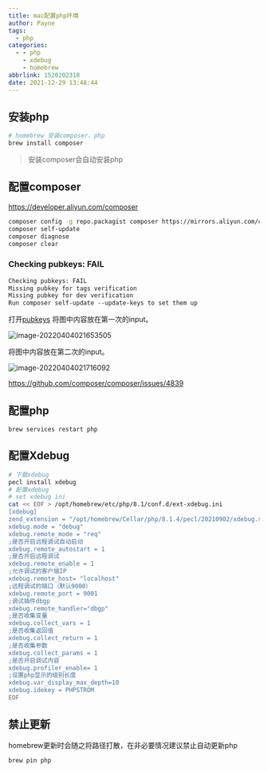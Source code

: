 ```yaml
---
title: mac配置php环境
author: Payne
tags:
  - php
categories:
  - - php
    - xdebug
    - homebrew
abbrlink: 1520202318
date: 2021-12-29 13:48:44
---
```


## 安装php

```bash
# homebrew 安装composer、php
brew install composer
```

> 安装composer会自动安装php

## 配置composer

https://developer.aliyun.com/composer

```bash
composer config -g repo.packagist composer https://mirrors.aliyun.com/composer/
composer self-update
composer diagnose
composer clear
```

### Checking pubkeys: FAIL

```tex
Checking pubkeys: FAIL
Missing pubkey for tags verification
Missing pubkey for dev verification
Run composer self-update --update-keys to set them up
```

打开[pubkeys](https://composer.github.io/pubkeys.html) 将图中内容放在第一次的input。

![image-20220404021653505](https://tva1.sinaimg.cn/large/e6c9d24egy1h0x352w42mj215w0j60y8.jpg)

将图中内容放在第二次的input。

![image-20220404021716092](https://tva1.sinaimg.cn/large/e6c9d24egy1h0x35f6nmaj21820o2dmo.jpg)

https://github.com/composer/composer/issues/4839

## 配置php

```
brew services restart php
```

## 配置Xdebug

```bash
# 下载xdebug
pecl install xdebug
# 配置xdebug
# set xdebug ini
cat << EOF > /opt/homebrew/etc/php/8.1/conf.d/ext-xdebug.ini
[xdebug]
zend_extension = "/opt/homebrew/Cellar/php/8.1.4/pecl/20210902/xdebug.so"
xdebug.mode = "debug"
xdebug.remote_mode = "req"
;是否开启远程调试自动启动
xdebug.remote_autostart = 1
;是否开启远程调试
xdebug.remote_enable = 1
;允许调试的客户端IP
xdebug.remote_host= "localhost"
;远程调试的端口（默认9000）
xdebug.remote_port = 9001
;调试插件dbgp
xdebug.remote_handler="dbgp"
;是否收集变量
xdebug.collect_vars = 1
;是否收集返回值
xdebug.collect_return = 1
;是否收集参数
xdebug.collect_params = 1
;是否开启调试内容
xdebug.profiler_enable= 1
;设置php显示的级别长度
xdebug.var_display_max_depth=10
xdebug.idekey = PHPSTROM
EOF
```

## 禁止更新

homebrew更新时会随之将路径打散，在非必要情况建议禁止自动更新php

```bash
brew pin php
```

